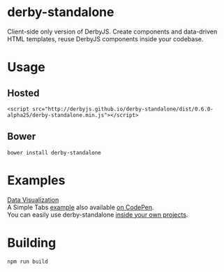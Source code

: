 derby-standalone
================

Client-side only version of DerbyJS. Create components and data-driven HTML templates, reuse DerbyJS components inside your codebase.


# Usage

## Hosted
```
<script src="http://derbyjs.github.io/derby-standalone/dist/0.6.0-alpha25/derby-standalone.min.js"></script>
```

## Bower
```
bower install derby-standalone
```


# Examples

[Data Visualization](http://enjalot.github.io/pinyin/)  
A Simple Tabs [example](http://derbyjs.github.io/derby-standalone/example/) also available [on CodePen](http://codepen.io/enjalot/pen/JpxGn).  
You can easily use derby-standalone [inside your own projects](http://bl.ocks.org/enjalot/630d636f1ae0db4e517c).


# Building

```
npm run build
```
